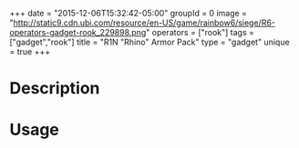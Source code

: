 +++
date = "2015-12-06T15:32:42-05:00"
groupId = 0
image = "http://static9.cdn.ubi.com/resource/en-US/game/rainbow6/siege/R6-operators-gadget-rook_229898.png"
operators = ["rook"]
tags = ["gadget","rook"]
title = "R1N \"Rhino\" Armor Pack"
type = "gadget"
unique = true
+++

# Description

# Usage

